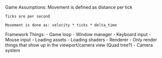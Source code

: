 


Game Assumptions:
	Movement is defined as distance per tick

	Ticks are per second

	Movement is done as: velocity * ticks * delta_time

Framework Things:
	- Game loop
	- Window manager
	- Keyboard input
	- Mouse input
	- Loading assets
	- Loading shaders
	- Renderer
		- Only render things that show up in the viewport/camera view (Quad tree?)
	- Camera system